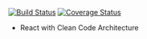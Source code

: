 [![Build Status](https://travis-ci.com/xumes/clean-react.svg?branch=main)](https://travis-ci.com/xumes/clean-react)
[![Coverage Status](https://coveralls.io/repos/github/xumes/clean-react/badge.svg?branch=main)](https://coveralls.io/github/xumes/clean-react?branch=main)

* React with Clean Code Architecture
